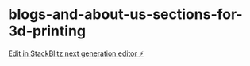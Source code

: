 # blogs-and-about-us-sections-for-3d-printing

[Edit in StackBlitz next generation editor ⚡️](https://stackblitz.com/~/github.com/Adityanshkapasia/blogs-and-about-us-sections-for-3d-printing)